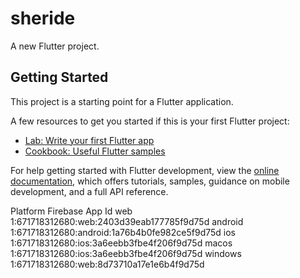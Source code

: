# sheride

A new Flutter project.

## Getting Started

This project is a starting point for a Flutter application.

A few resources to get you started if this is your first Flutter project:

- [Lab: Write your first Flutter app](https://docs.flutter.dev/get-started/codelab)
- [Cookbook: Useful Flutter samples](https://docs.flutter.dev/cookbook)

For help getting started with Flutter development, view the
[online documentation](https://docs.flutter.dev/), which offers tutorials,
samples, guidance on mobile development, and a full API reference.


Platform  Firebase App Id
web       1:671718312680:web:2403d39eab177785f9d75d
android   1:671718312680:android:1a76b4b0fe982ce5f9d75d
ios       1:671718312680:ios:3a6eebb3fbe4f206f9d75d
macos     1:671718312680:ios:3a6eebb3fbe4f206f9d75d
windows   1:671718312680:web:8d73710a17e1e6b4f9d75d